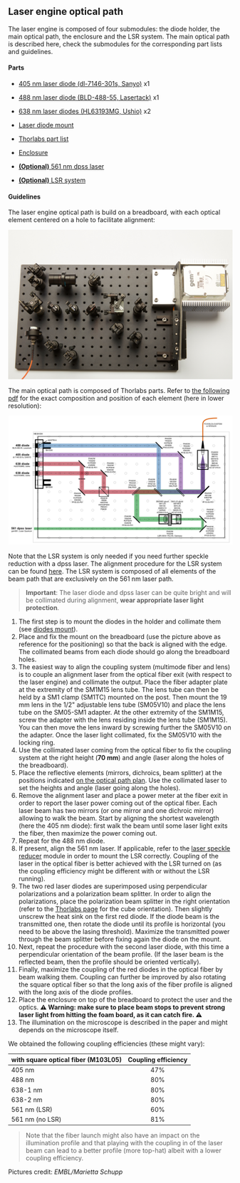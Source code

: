 ## Laser engine optical path

The laser engine is composed of four submodules: the diode holder, the main optical path, the enclosure and the LSR system. The main optical path is described here, check the submodules for the corresponding part lists and guidelines.

#### Parts

- [405 nm laser diode (dl-7146-301s, Sanyo)](http://www.roithner-laser.com/ld_standard.html) x1

- [488 nm laser diode (BLD-488-55, Lasertack)](https://www.lasertack.com/en/55mw-488nm-laser-diode) x1

- [638 nm laser diodes (HL63193MG, Ushio)](https://www.lasershop.de/en/ushio-hl63193mg-red-laser-diode-700mw-5-6mm.html) x2

- [Laser diode mount](Diodes_Mount)

- [Thorlabs part list](Parts/Thorlabs_parts_list)

- [Enclosure](Enclosure)

- [**(Optional)** 561 nm dpss laser](https://www.laserquantum.com/products/detail.cfm?id=65)

- [**(Optional)** LSR system](LSR)

  

#### Guidelines

The laser engine optical path is build on a breadboard, with each optical element centered on a hole to facilitate alignment:

![Optical path](LaserEngine_top_view.jpg)



The main optical path is composed of Thorlabs parts. Refer to [the following pdf](Optical_path_with_Thorlabs_parts.pdf) for the exact composition and position of each element (here in lower resolution):

![](Optical_path_with_Thorlabs_parts.png)

Note that the LSR system is only needed if you need further speckle reduction with a dpss laser. The alignment procedure for the LSR system can be found [here](LSR). The LSR system is composed of all elements of the beam path that are exclusively on the 561 nm laser path.


> **Important**: The laser diode and dpss laser can be quite bright and will be collimated during alignment, **wear appropriate laser light protection**.



1. The first step is to mount the diodes in the holder and collimate them (see [diodes mount](Diodes_Mount)).
2. Place and fix the mount on the breadboard (use the picture above as reference for the positioning) so that the back is aligned with the edge. The collimated beams from each diode should go along the breadboard holes.
3. The easiest way to align the coupling system (multimode fiber and lens) is to couple an alignment laser from the optical fiber exit (with respect to the laser engine) and collimate the output. Place the fiber adapter plate at the extremity of the SM1M15 lens tube. The lens tube can then be held by a SM1 clamp (SM1TC) mounted on the post. Then mount the 19 mm lens in the 1/2" adjustable lens tube (SM05V10) and place the lens tube on the SM05-SM1 adapter.  At the other extremity of the SM1M15, screw the adapter with the lens residing inside the lens tube (SM1M15). You can then move the lens inward by screwing further the SM05V10 on the adapter. Once the laser light collimated, fix the SM05V10 with the locking ring.
4. Use the collimated laser coming from the optical fiber to fix the coupling system at the right height (**70 mm**) and angle (laser along the holes of the breadboard).
5. Place the reflective elements (mirrors, dichroics, beam splitter) at the positions indicated [on the optical path plan](Optical_path_with_Thorlabs_parts.pdf). Use the collimated laser to set the heights and angle (laser going along the holes).
6. Remove the alignment laser and place a power meter at the fiber exit in order to report the laser power coming out of the optical fiber. Each laser beam has two mirrors (or one mirror and one dichroic mirror) allowing to walk the beam. Start by aligning the shortest wavelength (here the 405 nm diode): first walk the beam until some laser light exits the fiber, then maximize the power coming out.
7. Repeat for the 488 nm diode. 
8. If present, align the 561 nm laser. If applicable, refer to the [laser speckle reducer](LSR) module in order to mount the LSR correctly. Coupling of the laser in the optical fiber is better achieved with the LSR turned on (as the coupling efficiency might be different with or without the LSR running).
9. The two red laser diodes are superimposed using perpendicular polarizations and a polarization beam splitter. In order to align the polarizations, place the polarization beam splitter in the right orientation (refer to the [Thorlabs page](https://www.thorlabs.de/newgrouppage9.cfm?objectgroup_id=739) for the cube orientation). Then slightly unscrew the heat sink on the first red diode. If the diode beam is the transmitted one, then rotate the diode until its profile is horizontal (you need to be above the lasing threshold). Maximize the transmitted power through the beam splitter before fixing again the diode on the mount.
10. Next, repeat the procedure with the second laser diode, with this time a perpendicular orientation of the beam profile. (If the laser beam is the reflected beam, then the profile should be oriented vertically).
11. Finally, maximize the coupling of the red diodes in the optical fiber by beam walking them. Coupling can further be improved by also rotating the square optical fiber so that the long axis of the fiber profile is aligned with the long axis of the diode profiles. 
12. Place the enclosure on top of the breadboard to protect the user and the optics. 
    **:warning: Warning: make sure to place beam stops to prevent strong laser light from hitting the foam board, as it can catch fire. :warning:**
13. The illumination on the microscope is described in the paper and might depends on the microscope itself.



We obtained the following coupling efficiencies (these might vary):

| with square optical fiber (M103L05) | Coupling efficiency |
| ----------------------------------- | :-----------------: |
| 405 nm                              |         47%         |
| 488 nm                              |         80%         |
| 638-1 nm                            |         80%         |
| 638-2 nm                            |         80%         |
| 561 nm (LSR)                        |         60%         |
| 561 nm (no LSR)                     |         81%         |



> Note that the fiber launch might also have an impact on the illumination profile and that playing with the coupling in of the laser beam can lead to a better profile (more top-hat) albeit with a lower coupling efficiency. 



Pictures credit: *EMBL/Marietta Schupp*